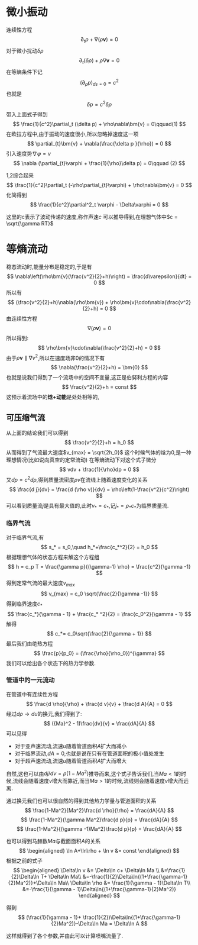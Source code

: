 # 微小振动
连续性方程
$$
\partial_t \rho + \nabla(\rho \bm{v}) = 0
$$
对于微小扰动$\delta\rho$
$$
\partial_t (\delta\rho) + \rho\nabla\bm{v}=0
$$
在等熵条件下记
$$
(\partial_{\rho}p)_{ds = 0} = c^2
$$
也就是
$$
\delta p = c^2 \delta\rho
$$
带入上面式子得到
$$
\frac{1}{c^2}\partial_t (\delta p) + \rho\nabla\bm{v} = 0\qquad(1)
$$
在欧拉方程中,由于振动的速度很小,所以忽略掉速度这一项
$$
\partial_{t}\bm{v} + \nabla(\frac{\delta p }{\rho}) = 0
$$
引入速度势$\nabla\varphi = v$
$$
\nabla (\partial_{t}\varphi + \frac{1}{\rho}\delta p) = 0\qquad (2)
$$

1,2综合起来
$$
\frac{1}{c^2}\partial_t (-\rho\partial_{t}\varphi) + \rho\nabla\bm{v} = 0
$$
化简得到
$$
\frac{1}{c^2}\partial^2_t \varphi - \Delta\varphi = 0
$$

这里的c表示了波动传递的速度,称作声速$c$
可以推导得到,在理想气体中$c = \sqrt{\gamma RT}$
# 等熵流动
稳态流动时,能量分布是稳定的,于是有
$$
\nabla\left(\rho\bm{v}(\frac{v^2}{2}+h)\right) = \frac{d\varepsilon}{dt} = 0
$$
所以有
$$
(\frac{v^2}{2}+h)\nabla(\rho\bm{v}) + \rho\bm{v}\cdot\nabla(\frac{v^2}{2}+h) = 0
$$
由连续性方程
$$
\nabla(\rho\bm{v}) = 0
$$
所以得到:
$$
\rho\bm{v}\cdot\nabla(\frac{v^2}{2}+h) = 0
$$
由于$\rho\bm{v}\parallel\nabla{v^2}$,所以在速度场非0的情况下有
$$
\nabla(\frac{v^2}{2}+h) = \bm{0}
$$
也就是说我们得到了一个流场中的空间不变量,这正是伯努利方程的内容
$$
\frac{v^2}{2}+h = const
$$
这预示着流场中的**焓+动能**是处处相等的,
## 可压缩气流
从上面的结论我们可以得到
$$
\frac{v^2}{2}+h = h_0
$$
从而得到了气流最大速度$v_{max} = \sqrt{2h_0}$
这个时候气体的焓为0,是一种理想情况(比如说向真空的定常流动)
在等熵流动下对这个式子微分
$$
vdv + \frac{1}{\rho}dp = 0
$$
又$dp = c^2d\rho$,得到质量流密度$\rho v$在流线上随着速度变化的关系
$$
\frac{d j}{dv} = \frac{d (\rho v)}{dv} = \rho\left(1-\frac{v^2}{c^2}\right)
$$
可以看到质量流$j$是具有最大值的,此时$v_*=c_*$,记$j_* = \rho_* c_*$为临界质量流.
### 临界气流
对于临界气流,有
$$
s_* = s_0,\quad h_*+\frac{c_*^2}{2} = h_0
$$
根据理想气体的状态方程来解这个方程组
$$
h = c_p T = \frac{\gamma p}{(\gamma-1) \rho} = \frac{c^2}{\gamma -1}
$$
得到定常气流的最大速度$v_{max}$
$$
v_{max} = c_0 \sqrt{\frac{2}{\gamma -1}}
$$
得到临界速度$c_*$
$$
\frac{c_*}{\gamma - 1} + \frac{c_* ^2}{2} = \frac{c_0^2}{\gamma - 1}
$$
解得
$$
c_*= c_0\sqrt{\frac{2}{\gamma + 1}}
$$
最后我们由绝热方程
$$
\frac{p}{p_0} = (\frac{\rho}{\rho_0})^{\gamma}
$$
我们可以给出各个状态下的热力学参数.
### 管道中的一元流动
在管道中有连续性方程
$$
\frac{d \rho}{\rho} + \frac{d v}{v} + \frac{d A}{A} = 0
$$
经过$d\rho \rightarrow du$的换元,我们得到了:
$$
({Ma}^2 - 1)\frac{dv}{v} = \frac{dA}{A}
$$
可以见得
- 对于亚声速流动,流速$u$随着管道面积$A$扩大而减小
- 对于临界流动,$dA = 0$,也就是说在只有在管道面积的极小值处发生
- 对于超声速流动,流速$u$随着管道面积$A$扩大而增大
  
自然,这也可以由$dj/dv = \rho(1-Ma^2)$推导而来,这个式子告诉我们,当$Ma<1$的时候,流线会随着速度$v$增大而靠近,而当$Ma>1$的时候,流线则会随着速度$v$增大而远离.

通过换元我们也可以很自然的得到其他热力学量与管道面积的关系
$$
\frac{1-Ma^2}{Ma^2}\frac{d \rho}{\rho} = \frac{dA}{A}
$$
$$
\frac{1-Ma^2}{\gamma Ma^2}\frac{d p}{p} = \frac{dA}{A}
$$
$$
\frac{1-Ma^2}{(\gamma -1)Ma^2}\frac{d p}{p} = \frac{dA}{A}
$$

也可以得到马赫数$Ma$与截面面积$A$的关系
$$
\begin{aligned}
    \ln A+\ln\rho + \ln v &= const
\end{aligned}
$$
根据之前的式子
$$
\begin{aligned}
    \Delta\ln v &= \Delta\ln c+ \Delta\ln Ma \\
    &=\frac{1}{2}\Delta\ln T+ \Delta\ln Ma\\
    &=-\frac{1}{2}\Delta\ln{(1+\frac{\gamma-1}{2}Ma^2)}+\Delta\ln Ma\\
    \Delta\ln \rho &= \frac{1}{\gamma - 1}\Delta\ln T\\
    &=-\frac{1}{\gamma - 1}\Delta\ln{(1+\frac{\gamma-1}{2}Ma^2)}
\end{aligned}
$$

得到
$$
(\frac{1}{\gamma - 1}+ \frac{1}{2})\Delta\ln{(1+\frac{\gamma-1}{2}Ma^2)}-\Delta\ln Ma = \Delta\ln A
$$

这样就得到了各个参数,并由此可以计算喷嘴流量了.